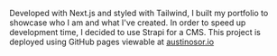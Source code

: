 Developed with Next.js and styled with Tailwind, I built my portfolio to showcase who I am and what I've created. In order to speed up development time, I decided to use Strapi for a CMS. This project is deployed using GitHub pages viewable at [austinosor.io](https://austinosor.io/)
